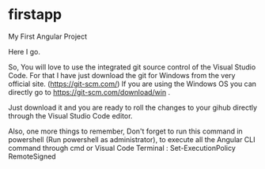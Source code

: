 # firstapp
My First Angular Project

Here I go.

So, You will love to use the integrated git source control of the Visual Studio Code. 
For that I have just download the git for Windows from the very official site. (https://git-scm.com/)
If you are using the Windows OS you can directly go to https://git-scm.com/download/win . 

Just download it and you are ready to roll the changes to your gihub directly through the Visual Studio Code editor.

Also, one more things to remember,
Don't forget to run this command in powershell (Run powershell as administrator), to execute all the Angular CLI command through cmd or Visual Code Terminal : Set-ExecutionPolicy RemoteSigned
